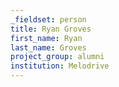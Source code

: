 ```yaml
---
_fieldset: person
title: Ryan Groves
first_name: Ryan
last_name: Groves
project_group: alumni
institution: Melodrive
---
```

